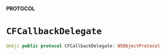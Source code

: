 **PROTOCOL**

# `CFCallbackDelegate`

```swift
@objc public protocol CFCallbackDelegate: NSObjectProtocol
```
